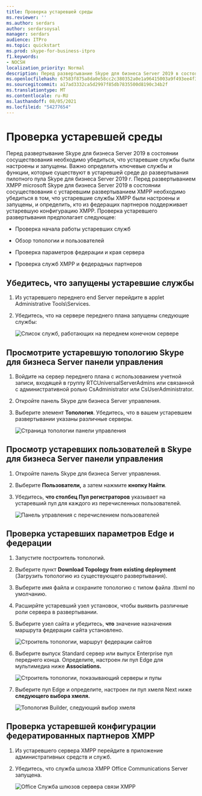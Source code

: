 ```yaml
---
title: Проверка устаревшей среды
ms.reviewer: ''
ms.author: serdars
author: serdarsoysal
manager: serdars
audience: ITPro
ms.topic: quickstart
ms.prod: skype-for-business-itpro
f1.keywords:
- NOCSH
localization_priority: Normal
description: Перед развертывание Skype для бизнеса Server 2019 в состоянии сосуществования необходимо убедиться, что устаревшие службы были настроены и запущены. Важно определить ключевые службы и функции, которые существуют в устаревшей среде, до развертывания пула пилотных Skype для бизнеса Server 2019 г. Перед развертыванием XMPP microsoft Skype для бизнеса Server 2019 в состоянии сосуществования с устаревшим развертыванием XMPP необходимо проверить, были ли настроены и запущены устаревшие службы XMPP, а также определить, кто из федеращих партнеров поддерживает устаревшую конфигурацию XMPP.
ms.openlocfilehash: 67583f875a8da0e58cc2c380352a0e1a96415003a9f493ee4f3172f8942972ec
ms.sourcegitcommit: a17ad3332ca5d2997f85db7835500d8190c34b2f
ms.translationtype: MT
ms.contentlocale: ru-RU
ms.lasthandoff: 08/05/2021
ms.locfileid: "54277654"
---
```

# <a name="verify-the-legacy-environment"></a>Проверка устаревшей среды

Перед развертывание Skype для бизнеса Server 2019 в состоянии сосуществования необходимо убедиться, что устаревшие службы были настроены и запущены. Важно определить ключевые службы и функции, которые существуют в устаревшей среде до развертывания пилотного пула Skype для бизнеса Server 2019 г. Перед развертыванием XMPP microsoft Skype для бизнеса Server 2019 в состоянии сосуществования с устаревшим развертыванием XMPP необходимо убедиться в том, что устаревшие службы XMPP были настроены и запущены, и определить, кто из федеращих партнеров поддерживает устаревшую конфигурацию XMPP. Проверка устаревшего развертывания предполагает следующее:
  
- Проверка начала работы устаревших служб
    
- Обзор топологии и пользователей
    
- Проверка параметров федерации и края сервера
    
- Проверка служб XMPP и федерадных партнеров
    
## <a name="verify-that-legacy-services-are-started"></a>Убедитесь, что запущены устаревшие службы

1. Из устаревшего переднего end Server перейдите в applet Administrative Tools\Services.
    
2. Убедитесь, что на сервере переднего плана запущены следующие службы:
    
     ![Список служб, работающих на переднем конечном сервере](../media/migration_lyncserver_config_w14_services.jpg)
  
## <a name="review-the-legacy-topology-in-skype-for-business-server-control-panel"></a>Просмотрите устаревшую топологию Skype для бизнеса Server панели управления

1. Войдите на сервер переднего плана с использованием учетной записи, входящей в группу RTCUniversalServerAdmins или связанной с административной ролью CsAdministrator или CsUserAdministrator.
    
2. Откройте панель Skype для бизнеса Server управления.
    
3. Выберите элемент **Топология**. Убедитесь, что в вашем устаревшем развертывании указаны различные серверы.
    
     ![Страница топологии панели управления](../media/migration_lyncserver_2010_topology.JPG)
  
## <a name="review-legacy-users-in-skype-for-business-server-control-panel"></a>Просмотр устаревших пользователей в Skype для бизнеса Server панели управления

1. Откройте панель Skype для бизнеса Server управления.
    
2. Выберите **Пользователи,** а затем нажмите **кнопку Найти**.
    
3. Убедитесь, **что столбец Пул регистраторов** указывает на устаревший пул для каждого из перечисленных пользователей. 
    
     ![Панель управления с перечислением пользователей](../media/migration_lyncserver_2010_allusers.JPG)
  
## <a name="verify-legacy-edge-and-federation-settings"></a>Проверка устаревших параметров Edge и федерации

1. Запустите построитель топологий.
    
2. Выберите пункт **Download Topology from existing deployment** (Загрузить топологию из существующего развертывания).
    
3. Выберите имя файла и сохраните топологию с типом файла .tbxml по умолчанию.
    
4. Расширйте устаревший узел установок, чтобы выявить различные роли сервера в развертывании.
    
5. Выберите узел сайта и убедитесь, **что** значение назначения маршрута федерации сайта установлено. 
    
     ![Строитель топологии, маршрут федерации сайтов](../media/migration_lyncserver_w14_federation.jpg)
  
6. Выберите выпуск Standard сервер или выпуск Enterprise пул переднего конца. Определите, настроен ли пул Edge для мультимедиа ниже **Associations.** 
    
     ![Строитель топологии, показывающий серверы и пулы](../media/migration_lyncserver_w14_edgepool_media.jpg)
  
7. Выберите пул Edge и определите, настроен ли пул хмеля Next ниже **следующего выбора хмеля.**
    
     ![Топология Builder, следующий выбор хмеля](../media/migration_lyncserver_w14_nexthop.jpg)
  
## <a name="verify-legacy-xmpp-federated-partner-configuration"></a>Проверка устаревшей конфигурации федератированных партнеров XMPP

1. Из устаревшего сервера XMPP перейдите в приложение административных средств и служб.
    
2. Убедитесь, что служба шлюза XMPP Office Communications Server запущена. 
    
     ![Office Служба шлюзов сервера связи XMPP](../media/migration_lyncserver_15_xmpp_legacyservicesstarted.JPG)
  

